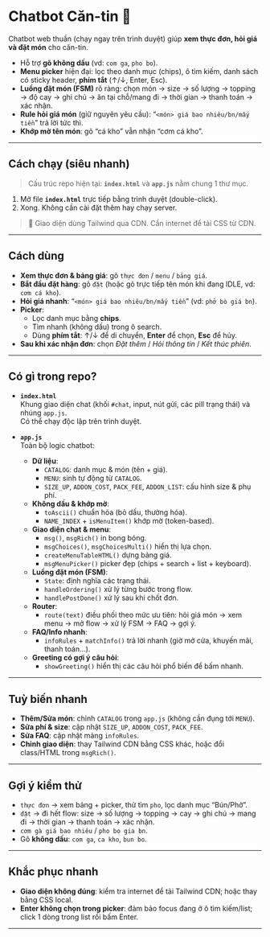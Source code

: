 # Chatbot Căn-tin 🍱

Chatbot web thuần (chạy ngay trên trình duyệt) giúp **xem thực đơn, hỏi giá và đặt món** cho căn-tin.
- Hỗ trợ **gõ không dấu** (vd: `com ga`, `pho bo`).
- **Menu picker** hiện đại: lọc theo danh mục (chips), ô tìm kiếm, danh sách có sticky header, **phím tắt** (↑/↓, Enter, Esc).
- **Luồng đặt món (FSM)** rõ ràng: chọn món → size → số lượng → topping → độ cay → ghi chú → ăn tại chỗ/mang đi → thời gian → thanh toán → xác nhận.
- **Rule hỏi giá món** (giữ nguyên yêu cầu): “`<món> giá bao nhiêu/bn/mấy tiền`” trả lời tức thì.
- **Khớp mờ tên món**: gõ “cá kho” vẫn nhận “cơm cá kho”.

---

## Cách chạy (siêu nhanh)

> Cấu trúc repo hiện tại: **`index.html`** và **`app.js`** nằm chung 1 thư mục.

1. Mở file **`index.html`** trực tiếp bằng trình duyệt (double-click).
2. Xong. Không cần cài đặt thêm hay chạy server.

> 📌 Giao diện dùng Tailwind qua CDN. Cần internet để tải CSS từ CDN. 
---

## Cách dùng

- **Xem thực đơn & bảng giá**: gõ `thực đơn` / `menu` / `bảng giá`.
- **Bắt đầu đặt hàng**: gõ `đặt` (hoặc gõ trực tiếp tên món khi đang IDLE, vd: `cơm cá kho`).
- **Hỏi giá nhanh**: “`<món> giá bao nhiêu/bn/mấy tiền`” (vd: `phở bò giá bn`).
- **Picker**:
  - Lọc danh mục bằng **chips**.
  - Tìm nhanh (không dấu) trong ô search.
  - Dùng **phím tắt**: ↑/↓ để di chuyển, **Enter** để chọn, **Esc** để hủy.
- **Sau khi xác nhận đơn**: chọn *Đặt thêm* / *Hỏi thông tin* / *Kết thúc phiên*.

---

## Có gì trong repo?

- **`index.html`**  
  Khung giao diện chat (khối `#chat`, input, nút gửi, các pill trạng thái) và nhúng `app.js`.  
  Có thể chạy độc lập trên trình duyệt.

- **`app.js`**  
  Toàn bộ logic chatbot:
  - **Dữ liệu**:
    - `CATALOG`: danh mục & món (tên + giá).
    - `MENU`: sinh tự động từ `CATALOG`.
    - `SIZE_UP`, `ADDON_COST`, `PACK_FEE`, `ADDON_LIST`: cấu hình size & phụ phí.
  - **Không dấu & khớp mờ**:
    - `toAscii()` chuẩn hóa (bỏ dấu, thường hóa).
    - `NAME_INDEX` + `isMenuItem()` khớp mờ (token-based).
  - **Giao diện chat & menu**:
    - `msg()`, `msgRich()` in bong bóng.
    - `msgChoices()`, `msgChoicesMulti()` hiển thị lựa chọn.
    - `createMenuTableHTML()` dựng bảng giá.
    - `msgMenuPicker()` picker đẹp (chips + search + list + keyboard).
  - **Luồng đặt món (FSM)**:
    - `State`: định nghĩa các trạng thái.
    - `handleOrdering()` xử lý từng bước trong flow.
    - `handlePostDone()` xử lý sau khi chốt đơn.
  - **Router**:
    - `route(text)` điều phối theo mức ưu tiên: hỏi giá món → xem menu → mở flow → xử lý FSM → FAQ → gợi ý.
  - **FAQ/Info nhanh**:
    - `infoRules` + `matchInfo()` trả lời nhanh (giờ mở cửa, khuyến mãi, thanh toán…).
  - **Greeting có gợi ý câu hỏi**:
    - `showGreeting()` hiển thị các câu hỏi phổ biến để bấm nhanh.

---

## Tuỳ biến nhanh

- **Thêm/Sửa món**: chỉnh `CATALOG` trong `app.js` (không cần đụng tới `MENU`).
- **Sửa phí & size**: cập nhật `SIZE_UP`, `ADDON_COST`, `PACK_FEE`.
- **Sửa FAQ**: cập nhật mảng `infoRules`.
- **Chỉnh giao diện**: thay Tailwind CDN bằng CSS khác, hoặc đổi class/HTML trong `msgRich()`.

---

## Gợi ý kiểm thử

- `thực đơn` → xem bảng + picker, thử tìm `pho`, lọc danh mục “Bún/Phở”.
- `đặt` → đi hết flow: size → số lượng → topping → cay → ghi chú → mang đi → thời gian → thanh toán → xác nhận.
- `cơm gà giá bao nhiêu` / `pho bo gia bn`.
- Gõ **không dấu**: `com ga`, `ca kho`, `bun bo`.

---

## Khắc phục nhanh

- **Giao diện không đúng**: kiểm tra internet để tải Tailwind CDN; hoặc thay bằng CSS local.
- **Enter không chọn trong picker**: đảm bảo focus đang ở ô tìm kiếm/list; click 1 dòng trong list rồi bấm Enter.

---
